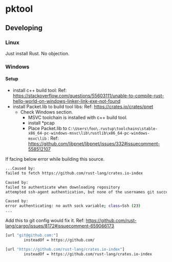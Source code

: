 # pktool 

## Developing

### Linux 

Just install Rust. No objection.

### Windows 

#### Setup 

- install c++ build tool: Ref: <https://stackoverflow.com/questions/55603111/unable-to-compile-rust-hello-world-on-windows-linker-link-exe-not-found>
- install Packet.lib to build tool libs: Ref: <https://crates.io/crates/pnet>
  - Check Windows section.
    - MSVC toolchain is installed with c++ build tool.
    - install *pcap
    - Place Packet.lib to `C:\Users\foo\.rustup\toolchains\stable-x86_64-pc-windows-msvc\lib\rustlib\x86_64-pc-windows-msvc\lib` : Ref: <https://github.com/libpnet/libpnet/issues/332#issuecomment-558512107>

If facing below error while building this source.

```bash
...Caused by:
failed to fetch https://github.com/rust-lang/crates.io-index

Caused by:
failed to authenticate when downloading repository
attempted ssh-agent authentication, but none of the usernames git succeeded

Caused by:
error authenticating: no auth sock variable; class=Ssh (23)
...
```

Add this to git config would fix it. Ref: <https://github.com/rust-lang/cargo/issues/8172#issuecomment-659066173>

```bash
[url "git@github.com:"]
        insteadOf = https://github.com/

[url "https://github.com/rust-lang/crates.io-index"]
        insteadOf = https://github.com/rust-lang/crates.io-index
```
